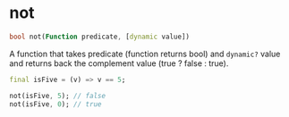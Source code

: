 # not

```dart
bool not(Function predicate, [dynamic value])
```

A function that takes predicate (function returns bool) and `dynamic?` value and returns back the complement value (true ? false : true).

```dart
final isFive = (v) => v == 5;

not(isFive, 5); // false
not(isFive, 0); // true
```
